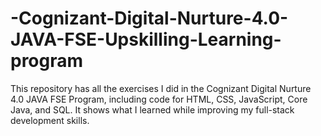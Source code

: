 # -Cognizant-Digital-Nurture-4.0-JAVA-FSE-Upskilling-Learning-program

This repository has all the  exercises I did in the Cognizant Digital Nurture 4.0 JAVA FSE Program, including code for HTML, CSS, JavaScript, Core Java, and SQL. It shows what I learned while improving my full-stack development skills.
